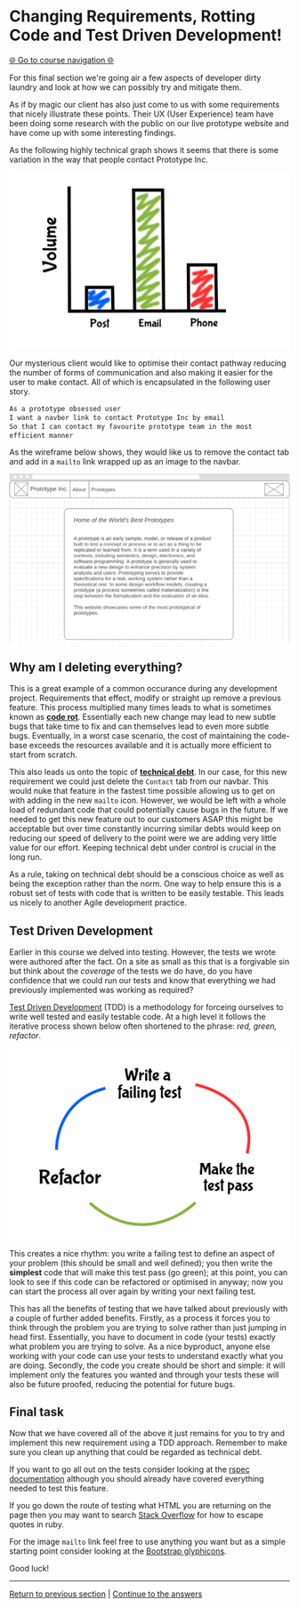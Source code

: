 Changing Requirements, Rotting Code and Test Driven Development!
==================================================================

[:globe_with_meridians: Go to course navigation :globe_with_meridians:](./navigation.md)

For this final section we're going air a few aspects of developer dirty laundry and look at how we can possibly try and mitigate them.

As if by magic our client has also just come to us with some requirements that nicely illustrate these points. Their UX (User Experience) team have been doing some research with the public on our live prototype website and have come up with some interesting findings.

As the following highly technical graph shows it seems that there is some variation in the way that people contact Prototype Inc.

![graph](../images/graph.png)

Our mysterious client would like to optimise their contact pathway reducing the number of forms of communication and also making it easier for the user to make contact. All of which is encapsulated in the following user story.

```
As a prototype obsessed user
I want a navber link to contact Prototype Inc by email 
So that I can contact my favourite prototype team in the most efficient manner
```

As the wireframe below shows, they would like us to remove the contact tab and add in a `mailto` link wrapped up as an image to the navbar.

![final wireframe](../images/finalWireframe.png)

Why am I deleting everything?
-----------------------------

This is a great example of a common occurance during any development project. Requirements that effect, modify or straight up remove a previous feature. This process multiplied many times leads to what is sometimes known as **[code rot](http://www.agile-process.org/change.html)**. Essentially each new change may lead to new subtle bugs that take time to fix and can themselves lead to even more subtle bugs. Eventually, in a worst case scenario, the cost of maintaining the code-base exceeds the resources available and it is actually more efficient to start from scratch.

This also leads us onto the topic of **[technical debt](https://martinfowler.com/bliki/TechnicalDebt.html)**. In our case, for this new requirement we could just delete the `Contact` tab from our navbar. This would nuke that feature in the fastest time possible allowing us to get on with adding in the new `mailto` icon. However, we would be left with a whole load of redundant code that could potentially cause bugs in the future. If we needed to get this new feature out to our customers ASAP this might be acceptable but over time constantly incurring similar debts would keep on reducing our speed of delivery to the point were we are adding very little value for our effort. Keeping technical debt under control is crucial in the long run.

As a rule, taking on technical debt should be a conscious choice as well as being the exception rather than the norm. One way to help ensure this is a robust set of tests with code that is written to be easily testable. This leads us nicely to another Agile development practice.

Test Driven Development
----------------------

Earlier in this course we delved into testing. However, the tests we wrote were authored after the fact. On a site as small as this that is a forgivable sin but think about the *coverage* of the tests we do have, do you have confidence that we could run our tests and know that everything we had previously implemented was working as required?

[Test Driven Development](http://www.extremeprogramming.org/rules/testfirst.html) (TDD) is a methodology for forceing ourselves to write well tested and easily testable code. At a high level it follows the iterative process shown below often shortened to the phrase: *red, green, refactor*.

![TDD](../images/tdd.png)

This creates a nice rhythm: you write a failing test to define an aspect of your problem (this should be small and well defined); you then write the **simplest** code that will make this test pass (go green); at this point, you can look to see if this code can be refactored or optimised in anyway; now you can start the process all over again by writing your next failing test.

This has all the benefits of testing that we have talked about previously with a couple of further added benefits. Firstly, as a process it forces you to think through the problem you are trying to solve rather than just jumping in head first. Essentially, you have to document in code (your tests) exactly what problem you are trying to solve. As a nice byproduct, anyone else working with your code can use your tests to understand exactly what you are doing. Secondly, the code you create should be short and simple: it will implement only the features you wanted and through your tests these will also be future proofed, reducing the potential for future bugs.

Final task
----------

Now that we have covered all of the above it just remains for you to try and implement this new requirement using a TDD approach. Remember to make sure you clean up anything that could be regarded as technical debt.

If you want to go all out on the tests consider looking at the [rspec documentation](http://rspec.info/documentation/3.6/rspec-core/) although you should already have covered everything needed to test this feature.

If you go down the route of testing what HTML you are returning on the page then you may want to search [Stack Overflow](https://stackoverflow.com) for how to escape quotes in ruby.

For the image `mailto` link feel free to use anything you want but as a simple starting point consider looking at the [Bootstrap glyphicons](https://getbootstrap.com/docs/3.3/components/).

Good luck!

----------------------------------
[Return to previous section](../courseSections/section14.md) | [Continue to the answers](../tasks/task7.md)
